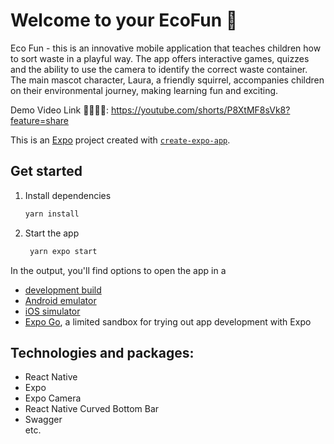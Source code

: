 # Welcome to your EcoFun 👋

Eco Fun - this is an innovative mobile application that teaches children how to sort waste in a playful way. The app offers interactive games, quizzes and the ability to use the camera to identify the correct waste container. The main mascot character, Laura, a friendly squirrel, accompanies children on their environmental journey, making learning fun and exciting.

Demo Video Link 👀👨‍💻📱:
https://youtube.com/shorts/P8XtMF8sVk8?feature=share

This is an [Expo](https://expo.dev) project created with [`create-expo-app`](https://www.npmjs.com/package/create-expo-app).

## Get started

1. Install dependencies

   ```bash
   yarn install
   ```

2. Start the app

   ```bash
    yarn expo start
   ```

In the output, you'll find options to open the app in a

- [development build](https://docs.expo.dev/develop/development-builds/introduction/)
- [Android emulator](https://docs.expo.dev/workflow/android-studio-emulator/)
- [iOS simulator](https://docs.expo.dev/workflow/ios-simulator/)
- [Expo Go](https://expo.dev/go), a limited sandbox for trying out app development with Expo


## Technologies and packages:
- React Native
- Expo
- Expo Camera
-  React Native Curved Bottom Bar
-   Swagger
  </br> etc.  


